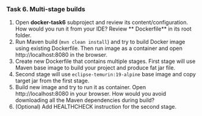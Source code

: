 ### Task 6. Multi-stage builds

1. Open **docker-task6** subproject and review its content/configuration. How would you run it from your IDE? Review **
   Dockerfile** in its root folder.
2. Run Maven build (`mvn clean install`) and try to build Docker image using existing Dockerfile. Then run image as a
   container and open http://localhost:8080 in the browser.
3. Create new Dockerfile that contains multiple stages. First stage will use Maven base image to build your project and
   produce fat jar file.
4. Second stage will use `eclipse-temurin:19-alpine` base image and copy target jar from the first stage.
5. Build new image and try to run it as container. Open http://localhost:8080 in your browser. How would you avoid
   downloading all the Maven dependencies during build?
6. (Optional) Add HEALTHCHECK instruction for the second stage.